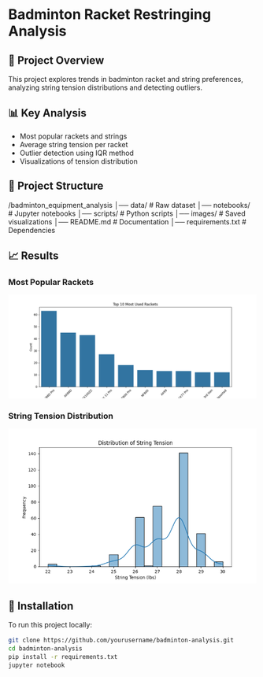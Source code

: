 # Badminton Racket Restringing Analysis

## 📌 Project Overview
This project explores trends in badminton racket and string preferences, analyzing string tension distributions and detecting outliers.

## 📊 Key Analysis
- Most popular rackets and strings
- Average string tension per racket
- Outlier detection using IQR method
- Visualizations of tension distribution

## 📁 Project Structure
/badminton_equipment_analysis
│── data/                # Raw dataset
│── notebooks/           # Jupyter notebooks
│── scripts/             # Python scripts
│── images/              # Saved visualizations
│── README.md            # Documentation
│── requirements.txt     # Dependencies


## 📈 Results
### **Most Popular Rackets**
![racket chart](images/top_rackets.png)

### **String Tension Distribution**
![tension chart](images/tension_distribution.png)

## 🔧 Installation
To run this project locally:
```bash
git clone https://github.com/yourusername/badminton-analysis.git
cd badminton-analysis
pip install -r requirements.txt
jupyter notebook
